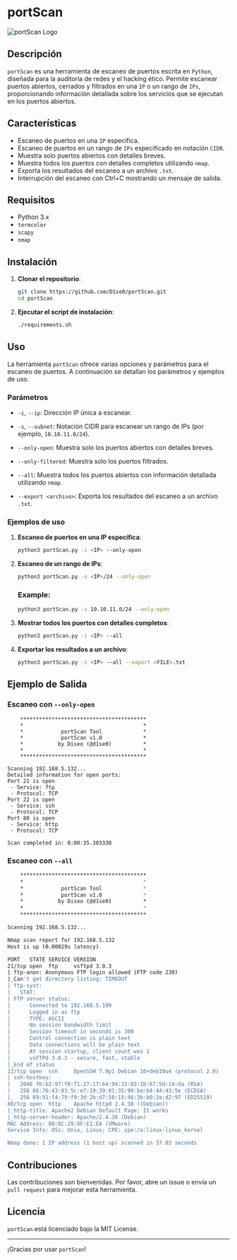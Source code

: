 # portScan

![portScan Logo](./logo.png)

## Descripción

`portScan` es una herramienta de escaneo de puertos escrita en `Python`, diseñada para la auditoría de redes y el hacking ético. Permite escanear puertos abiertos, cerrados y filtrados en una `IP` o un rango de `IPs`, proporcionando información detallada sobre los servicios que se ejecutan en los puertos abiertos.

## Características

- Escaneo de puertos en una `IP` específica.
- Escaneo de puertos en un rango de `IPs` especificado en notación `CIDR`.
- Muestra solo puertos abiertos con detalles breves.
- Muestra todos los puertos con detalles completos utilizando `nmap`.
- Exporta los resultados del escaneo a un archivo `.txt`.
- Interrupción del escaneo con Ctrl+C mostrando un mensaje de salida.

## Requisitos

- Python 3.x
- `termcolor`
- `scapy`
- `nmap`

## Instalación

1. **Clonar el repositorio**:

    ```bash
    git clone https://github.com/D1se0/portScan.git
    cd portScan
    ```

3. **Ejecutar el script de instalación**:

    ```bash
    ./requirements.sh
    ```

## Uso

La herramienta `portScan` ofrece varias opciones y parámetros para el escaneo de puertos. A continuación se detallan los parámetros y ejemplos de uso.

### Parámetros

- `-i`, `--ip`: Dirección IP única a escanear.
- `-s`, `--subnet`: Notación CIDR para escanear un rango de IPs (por ejemplo, `10.10.11.0/24`).
- `--only-open`: Muestra solo los puertos abiertos con detalles breves.

- `--only-filtered`: Muestra solo los puertos filtrados.
- `--all`: Muestra todos los puertos abiertos con información detallada utilizando `nmap`.
- `--export <archivo>`: Exporta los resultados del escaneo a un archivo `.txt`.

### Ejemplos de uso

1. **Escaneo de puertos en una IP específica**:

    ```bash
    python3 portScan.py -i <IP> --only-open
    ```

3. **Escaneo de un rango de IPs**:

    ```bash
    python3 portScan.py -s <IP>/24 --only-open
    ```

    ### Example:

    ```bash
    python3 portScan.py -s 10.10.11.0/24 --only-open
    ```

3. **Mostrar todos los puertos con detalles completos**:

    ```bash
    python3 portScan.py -i <IP> --all
    ```

5. **Exportar los resultados a un archivo**:

    ```bash
    python3 portScan.py -i <IP> --all --export <FILE>.txt
    ```

## Ejemplo de Salida

### Escaneo con `--only-open`

```plaintext
    ****************************************
    *                                      *
    *            portScan Tool             *
    *            portScan v1.0             *
    *           by Diseo (@d1se0)          *
    *                                      *
    ****************************************

Scanning 192.168.5.132...
Detailed information for open ports:
Port 21 is open
 - Service: ftp
 - Protocol: TCP
Port 22 is open
 - Service: ssh
 - Protocol: TCP
Port 80 is open
 - Service: http
 - Protocol: TCP

Scan completed in: 0:00:35.303330
```

### Escaneo con `--all`

```bash
    ****************************************
    *                                      *
    *            portScan Tool             *
    *            portScan v1.0             *
    *           by Diseo (@d1se0)          *
    *                                      *
    ****************************************

Scanning 192.168.5.132...

Nmap scan report for 192.168.5.132
Host is up (0.00029s latency).

PORT   STATE SERVICE VERSION
21/tcp open  ftp     vsftpd 3.0.3
| ftp-anon: Anonymous FTP login allowed (FTP code 230)
|_Can't get directory listing: TIMEOUT
| ftp-syst:
|   STAT:
| FTP server status:
|      Connected to 192.168.5.199
|      Logged in as ftp
|      TYPE: ASCII
|      No session bandwidth limit
|      Session timeout in seconds is 300
|      Control connection is plain text
|      Data connections will be plain text
|      At session startup, client count was 1
|      vsFTPd 3.0.3 - secure, fast, stable
|_End of status
22/tcp open  ssh     OpenSSH 7.9p1 Debian 10+deb10u4 (protocol 2.0)
| ssh-hostkey:
|   2048 f6:b2:97:f0:f1:27:17:64:94:31:03:1b:67:5d:14:da (RSA)
|   256 66:76:43:83:5c:e7:19:39:81:35:90:be:b8:44:43:5e (ECDSA)
|_  256 69:91:f4:79:f9:3d:2b:d7:58:15:46:3b:b0:3a:d2:97 (ED25519)
80/tcp open  http    Apache httpd 2.4.38 ((Debian))
|_http-title: Apache2 Debian Default Page: It works
|_http-server-header: Apache/2.4.38 (Debian)
MAC Address: 00:0C:29:8F:E1:EA (VMware)
Service Info: OSs: Unix, Linux; CPE: cpe:/o:linux:linux_kernel

Nmap done: 1 IP address (1 host up) scanned in 37.03 seconds
```

## Contribuciones

Las contribuciones son bienvenidas. Por favor, abre un issue o envía un `pull request` para mejorar esta herramienta.

## Licencia

`portScan` está licenciado bajo la MIT License.

----

¡Gracias por usar `portScan`!
